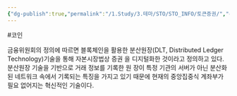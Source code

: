```yaml
---
{"dg-publish":true,"permalink":"/1.Study/3.테마/STO/STO_INFO/토큰증권/","created":"2024-11-20T21:02:29.891+09:00","updated":"2025-06-03T20:07:22.222+09:00"}
---
```


#코인


금융위원회의 정의에 따르면 블록체인을 활용한 분산원장(DLT, Distributed Ledger Technology)기술을 통해 자본시장법상 증권 을 디지털화한 것이라고 정의하고 있다. 분산원장 기술을 기반으로 거래 정보를 기록한 원 장이 특정 기관의 서버가 아닌 분산화된 네트워크 속에서 기록되는 특징을 가지고 있기 때문에 현재의 중앙집중식 계좌부가 필요 없어지는 혁신적인 기술이다.